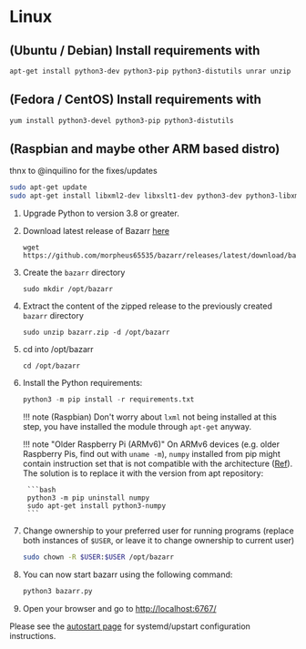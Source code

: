 # Linux

## (Ubuntu / Debian) Install requirements with

  ```bash
  apt-get install python3-dev python3-pip python3-distutils unrar unzip
  ```

## (Fedora / CentOS) Install requirements with

  ```bash
  yum install python3-devel python3-pip python3-distutils
  ```

## (Raspbian and maybe other ARM based distro)

thnx to @inquilino for the fixes/updates

  ```bash
  sudo apt-get update
  sudo apt-get install libxml2-dev libxslt1-dev python3-dev python3-libxml2 python3-lxml unrar-free ffmpeg libatlas-base-dev
  ```

1. Upgrade Python to version 3.8 or greater.
1. Download latest release of Bazarr [here](https://github.com/morpheus65535/bazarr/releases/latest/download/bazarr.zip)

    ```shell
    wget https://github.com/morpheus65535/bazarr/releases/latest/download/bazarr.zip
    ```

1. Create the `bazarr` directory

    ```shell
    sudo mkdir /opt/bazarr
    ```

1. Extract the content of the zipped release to the previously created `bazarr` directory

    ```shell
    sudo unzip bazarr.zip -d /opt/bazarr
    ```

1. cd into /opt/bazarr
    ```shell
    cd /opt/bazarr
    ```

1. Install the Python requirements:

    ```python
    python3 -m pip install -r requirements.txt
    ```

    !!! note
        (Raspbian) Don't worry about `lxml` not being installed at this step, you have installed the module through `apt-get` anyway.

    !!! note "Older Raspberry Pi (ARMv6)"
        On ARMv6 devices (e.g. older Raspberry Pis, find out with `uname -m`), `numpy` installed from pip might contain instruction set that is not compatible with the architecture ([Ref](https://github.com/morpheus65535/bazarr/issues/1671)). The solution is to replace it with the version from apt repository:

        ```bash
        python3 -m pip uninstall numpy
        sudo apt-get install python3-numpy
        ```

1. Change ownership to your preferred user for running programs (replace both instances of `$USER`, or leave it to change ownership to current user)

    ```bash
    sudo chown -R $USER:$USER /opt/bazarr
    ```

1. You can now start bazarr using the following command:

    ```python
    python3 bazarr.py
    ```

1. Open your browser and go to [http://localhost:6767/](http://localhost:6767/)

Please see the [autostart page](../../Autostart/Linux/linux.md) for systemd/upstart configuration instructions.
